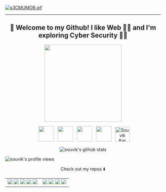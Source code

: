   <!--<a href="https://imgur.com/ELyfJUW"><img src="https://i.imgur.com/ELyfJUW.gif" title="source: imgur.com" /></a>-->
  [![s3CMUMOB.gif](https://i.postimg.cc/6QgSjcDb/s3CMUMOB.gif)](https://postimg.cc/DWQBmrf1)
 <hr />

<h2 align="center"> 👋 Welcome to my Github! I like Web 👨‍💻 and I'm exploring Cyber Security 🕵️‍♂️ </h2>

<p align="center">
<!--   <img width="250" src="https://media.giphy.com/media/mBqQdEeTakrKCRgypN/giphy.gif"> -->
  <img width="250" src="https://media.giphy.com/media/39m8amsRQCP2hxEPZq/giphy.gif">
</p>

<p align="center">
&nbsp; <a href="https://twitter.com/DarthCucumber" target="_blank" rel="noopener noreferrer"><img src="https://img.icons8.com/plasticine/100/000000/twitter.png" width="50" /></a>  
&nbsp; <a href="https://www.instagram.com/souvikinator/" target="_blank" rel="noopener noreferrer"><img src="https://img.icons8.com/plasticine/100/000000/instagram-new.png" width="50" /></a>  
&nbsp; <a href="https://www.linkedin.com/in/souvik-kar-mahapatra-b7652b1b7/" target="_blank" rel="noopener noreferrer"><img src="https://img.icons8.com/plasticine/100/000000/linkedin.png" width="50" /></a>
&nbsp; <a href="mailto:souvikat001@gmail.com" target="_blank" rel="noopener noreferrer"><img src="https://img.icons8.com/plasticine/100/000000/gmail.png"  width="50" /></a>
&nbsp; <a href="https://dev.to/souvikinator">
  <img src="https://d2fltix0v2e0sb.cloudfront.net/dev-badge.svg" alt="Souvik Kar Mahapatra's DEV Community Profile" height="48" width="48">
</a>
</p>

<p align="center">
  <img src="https://github-readme-stats.vercel.app/api?username=DarthCucumber&show_icons=true&theme=chartreuse-dark" alt="souvik's github stats"/>
</p>

<p align="left">
<img src="https://komarev.com/ghpvc/?username=DarthCucumber&style=plastic" alt="souvik's profile views"/>
</p>

<p align="center">
Check out my repos ⬇️  
</p>

<table>
  <tr>
    <td valign="top">
      <img src="https://github-readme-stats.vercel.app/api/pin/?username=DarthCucumber&repo=unwee" />
      <img src="https://github-readme-stats.vercel.app/api/pin/?username=DarthCucumber&repo=stegano" />
      <img src="https://github-readme-stats.vercel.app/api/pin/?username=DarthCucumber&repo=live-expression-devloper-tool" />
      <img src="https://github-readme-stats.vercel.app/api/pin/?username=DarthCucumber&repo=weird-qr" />
      <img src="https://github-readme-stats.vercel.app/api/pin/?username=DarthCucumber&repo=node-eyeson" />
    </td>
   <td valign="top">
      <img src="https://github-readme-stats.vercel.app/api/pin/?username=DarthCucumber&repo=thegeekbot" />
      <img src="https://github-readme-stats.vercel.app/api/pin/?username=DarthCucumber&repo=termparse" />
      <img src="https://github-readme-stats.vercel.app/api/pin/?username=DarthCucumber&repo=web-SS" />
      <img src="https://github-readme-stats.vercel.app/api/pin/?username=DarthCucumber&repo=Tools" />
    </td>
  </tr>
</table>
